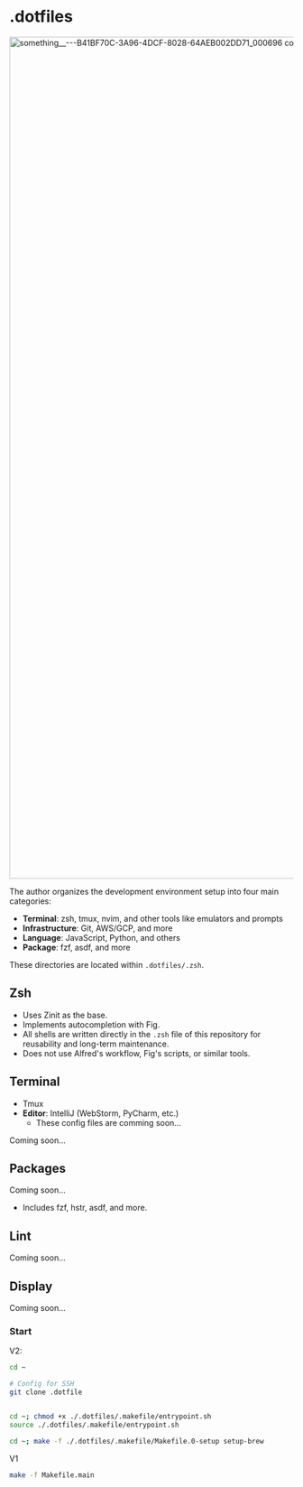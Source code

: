 # .dotfiles
<img width="1492" alt="something__---B41BF70C-3A96-4DCF-8028-64AEB002DD71_000696 copy" src="https://github.com/kent7k/.dotfiles/assets/46371150/3b78ae73-1442-4e41-9dc3-151a68ae7667">


The author organizes the development environment setup into four main
categories:

- **Terminal**: zsh, tmux, nvim, and other tools like emulators and prompts
- **Infrastructure**: Git, AWS/GCP, and more
- **Language**: JavaScript, Python, and others
- **Package**: fzf, asdf, and more

These directories are located within `.dotfiles/.zsh`.

## Zsh

- Uses Zinit as the base.
- Implements autocompletion with Fig.
- All shells are written directly in the `.zsh` file of this repository for
  reusability and long-term maintenance.
- Does not use Alfred's workflow, Fig's scripts, or similar tools.

## Terminal

- Tmux
- **Editor**: IntelliJ (WebStorm, PyCharm, etc.)
    - These config files are comming
      soon...

Coming soon...

## Packages

Coming soon...

- Includes fzf, hstr, asdf, and more.

## Lint

Coming soon...

## Display

Coming soon...

### Start
V2:
```sh
cd ~

# Config for SSH
git clone .dotfile


cd ~; chmod +x ./.dotfiles/.makefile/entrypoint.sh
source ./.dotfiles/.makefile/entrypoint.sh

cd ~; make -f ./.dotfiles/.makefile/Makefile.0-setup setup-brew
```

V1
```sh
make -f Makefile.main 
```

